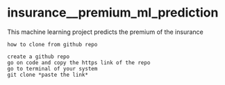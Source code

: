 # insurance__premium_ml_prediction
This machine learning project predicts the premium of the insurance

```
how to clone from github repo
```
```
create a github repo
go on code and copy the https link of the repo
go to terminal of your system
git clone *paste the link* 
```

